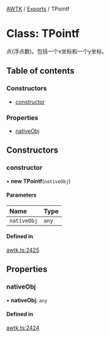 [AWTK](../README.md) / [Exports](../modules.md) / TPointf

# Class: TPointf

点(浮点数)。包括一个x坐标和一个y坐标。

## Table of contents

### Constructors

- [constructor](TPointf.md#constructor)

### Properties

- [nativeObj](TPointf.md#nativeobj)

## Constructors

### constructor

• **new TPointf**(`nativeObj`)

#### Parameters

| Name | Type |
| :------ | :------ |
| `nativeObj` | `any` |

#### Defined in

[awtk.ts:2425](https://github.com/zlgopen/awtk-binding/blob/145cdd58/tools/code_gen/js/output/awtk.ts#L2425)

## Properties

### nativeObj

• **nativeObj**: `any`

#### Defined in

[awtk.ts:2424](https://github.com/zlgopen/awtk-binding/blob/145cdd58/tools/code_gen/js/output/awtk.ts#L2424)

